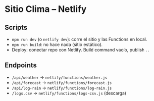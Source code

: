 # Sitio Clima – Netlify

## Scripts
- `npm run dev` (o `netlify dev`): corre el sitio y las Functions en local.
- `npm run build`: no hace nada (sitio estático).
- Deploy: conectar repo con Netlify. Build command vacío, publish `.`.

## Endpoints
- `/api/weather`    -> `netlify/functions/weather.js`
- `/api/forecast`   -> `netlify/functions/forecast.js`
- `/api/log-rain`   -> `netlify/functions/log-rain.js`
- `/logs.csv`       -> `netlify/functions/logs-csv.js` (descarga)
